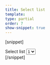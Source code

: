 ```yaml
---
title: Select list
template:
type: partial
order: 7
show-snippet: true
---
```

[snippet]
<div class="form-group">
    <label class="control-label" for="sel1">Select list</label>
    <select class="form-control" id="sel1">
        <option>1</option>
        <option>2</option>
        <option>3</option>
        <option>4</option>
    </select>
</div>
[/snippet]